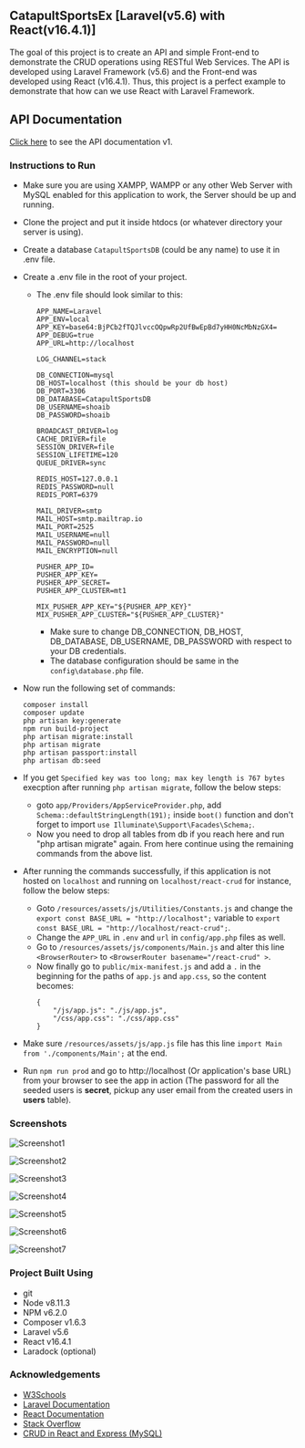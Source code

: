 ## CatapultSportsEx [Laravel(v5.6) with React(v16.4.1)]

The goal of this project is to create an API and simple Front-end to demonstrate the CRUD operations using RESTful Web Services. The API is developed using Laravel Framework (v5.6) and the Front-end was developed using React (v16.4.1). Thus, this project is a perfect example to demonstrate that how can we use React with Laravel Framework.

## API Documentation
[Click here](https://documenter.getpostman.com/view/4947249/RWMLKmKt) to see the API documentation v1.

### Instructions to Run

- Make sure you are using XAMPP, WAMPP or any other Web Server with MySQL enabled for this application to work, the Server should be up and running.
- Clone the project and put it inside htdocs (or whatever directory your server is using).
- Create a database `CatapultSportsDB` (could be any name) to use it in .env file.
- Create a .env file in the root of your project.
  - The .env file should look similar to this:
    ```
    APP_NAME=Laravel
    APP_ENV=local
    APP_KEY=base64:BjPCb2fTQJlvccOQpwRp2UfBwEpBd7yHH0NcMbNzGX4=
    APP_DEBUG=true
    APP_URL=http://localhost

    LOG_CHANNEL=stack

    DB_CONNECTION=mysql
    DB_HOST=localhost (this should be your db host)
    DB_PORT=3306
    DB_DATABASE=CatapultSportsDB
    DB_USERNAME=shoaib
    DB_PASSWORD=shoaib

    BROADCAST_DRIVER=log
    CACHE_DRIVER=file
    SESSION_DRIVER=file
    SESSION_LIFETIME=120
    QUEUE_DRIVER=sync

    REDIS_HOST=127.0.0.1
    REDIS_PASSWORD=null
    REDIS_PORT=6379

    MAIL_DRIVER=smtp
    MAIL_HOST=smtp.mailtrap.io
    MAIL_PORT=2525
    MAIL_USERNAME=null
    MAIL_PASSWORD=null
    MAIL_ENCRYPTION=null

    PUSHER_APP_ID=
    PUSHER_APP_KEY=
    PUSHER_APP_SECRET=
    PUSHER_APP_CLUSTER=mt1

    MIX_PUSHER_APP_KEY="${PUSHER_APP_KEY}"
    MIX_PUSHER_APP_CLUSTER="${PUSHER_APP_CLUSTER}"

    ```
    - Make sure to change DB_CONNECTION, DB_HOST, DB_DATABASE, DB_USERNAME, DB_PASSWORD with respect to your DB credentials.
    - The database configuration should be same in the `config\database.php` file.
    
- Now run the following set of commands:
  ```
  composer install
  composer update
  php artisan key:generate
  npm run build-project
  php artisan migrate:install
  php artisan migrate
  php artisan passport:install
  php artisan db:seed
  ```
- If you get `Specified key was too long; max key length is 767 bytes` execption after running `php artisan migrate`, follow the below steps:
  - goto `app/Providers/AppServiceProvider.php`, add `Schema::defaultStringLength(191);` inside `boot()` function and don't forget to import `use Illuminate\Support\Facades\Schema;`. 
  - Now you need to drop all tables from db if you reach here and run "php artisan migrate" again. From here continue using the remaining commands from the above list.
- After running the commands successfully, if this application is not hosted on `localhost` and running on `localhost/react-crud` for instance, follow the below steps:
  - Goto `/resources/assets/js/Utilities/Constants.js` and change the `export const BASE_URL = "http://localhost";` variable to `export const BASE_URL = "http://localhost/react-crud";`. 
  - Change the `APP_URL` in `.env` and `url` in `config/app.php` files as well. 
  - Go to `/resources/assets/js/components/Main.js` and alter this line `<BrowserRouter>` to `<BrowserRouter basename="/react-crud" >`.
  - Now finally go to `public/mix-manifest.js` and add a `.` in the beginning for the paths of `app.js` and `app.css`, so the content   becomes:
    ```
    {
        "/js/app.js": "./js/app.js",
        "/css/app.css": "./css/app.css"
    }
    ```
- Make sure `/resources/assets/js/app.js` file has this line `import Main from './components/Main';` at the end.
- Run `npm run prod` and go to http://localhost (Or application's base URL) from your browser to see the app in action (The password for all the seeded users is **secret**, pickup any user email from the created users in **users** table).

### Screenshots

![Screenshot1](/AthletesView.png?raw=true "Athletes View")

![Screenshot2](/SportsView.png?raw=true "Sports View")

![Screenshot3](/TeamsView.png?raw=true "Teams View")

![Screenshot4](/AddAthleteView.png?raw=true "Add Athlete View")

![Screenshot5](/UpdateAthleteView.png?raw=true "Update Athlete View")

![Screenshot6](/RegisterUserView.png?raw=true "Register User View")

![Screenshot7](/LoginView.png?raw=true "Login View")

### Project Built Using

- git
- Node v8.11.3
- NPM v6.2.0
- Composer v1.6.3
- Laravel v5.6
- React v16.4.1
- Laradock (optional)

### Acknowledgements

- [W3Schools](https://www.w3schools.com/)
- [Laravel Documentation](https://laravel.com/docs/5.6/)
- [React Documentation](https://reactjs.org/docs/getting-started.html)
- [Stack Overflow](https://stackoverflow.com/)
- [CRUD in React and Express (MySQL)](https://medium.com/@avanthikameenakshi/crud-react-express-99025f03f06e)

